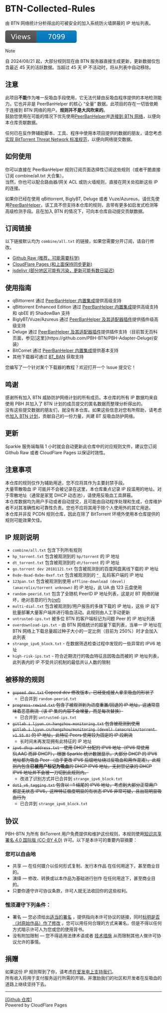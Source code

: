 # BTN-Collected-Rules

由 BTN 网络统计分析得出的可被安全的加入系统防火墙屏蔽的 IP 地址列表。

![page-views](https://raw.githubusercontent.com/PBH-BTN/views-counter/refs/heads/master/svg/792975044/badge.svg)

> [!NOTE]
> 自 2024/08/21 起，大部分规则现在由 BTN 服务器直接生成更新，更新数据仅包含最近 45 天的活跃数据。当超过 45 天 IP 不活动时，将从列表中自动移除。

## 注意

此项目**不能**作为唯一反吸血手段使用，它无法代替由反吸血程序提供的本地检测能力。它也并非是 PeerBanHelper 的核心 “全量” 数据。此项目的存在一切皆依赖于连接到 BTN 网络的用户。**规则并不是大风吹来的**。  
鼓励您使用在可能的情况下优先使用[PeerBanHelper](https://github.com/PBH-BTN/PeerBanHelper)并[连接到 BTN 网络](https://pbh-btn.github.io/pbh-docs/docs/btn/connect)，以便向本仓库贡献数据。  

任何已在反作弊辅助脚本、工具、程序中使用本项目提供的数据的朋友，请您考虑[实现 BitTorrent Threat Network 标准规范](https://github.com/PBH-BTN/BTN-Spec)，以便向网络提交数据。

## 如何使用

你可以直接在 PeerBanHelper 规则订阅页面选择性订阅这些规则（或者干脆直接订阅 combine/all.txt 大合集）。  
当然，你也可以配合路由器/网关 ACL 或防火墙规则，直接在网关处掐断这些 IP 的连接。  

如果你已经在使用 qBittorrent, BiglyBT, Deluge 或者 Vuze/Azureus，请优先使用[PeerBanHelper](https://github.com/PBH-BTN/PeerBanHelper)，该工具不但支持本仓库的规则，且带有更多如启发式检测等高级检测手段。且在加入 BTN 的情况下，可向本仓库自动提交贡献数据。  


## 订阅链接

以下链接默认均为 `combine/all.txt` 的链接，如果您需要分开订阅，请自行修改。

* [Github Raw (推荐，可能需要科学)](https://raw.githubusercontent.com/PBH-BTN/BTN-Collected-Rules/main/combine/all.txt)
* [CloudFlare Pages (和上面保持同步更新)](https://bcr.pbh-btn.ghorg.ghostchu-services.top/combine/all.txt)
* [jsdelivr (部分地区可能有污染，更新可能有数日延迟)](https://fastly.jsdelivr.net/gh/PBH-BTN/BTN-Collected-Rules@master/combine/all.txt)

## 使用指南

* qBittorrent 通过 [PeerBanHelper 内置集成](https://pbh-btn.github.io/pbh-docs/docs/downloader/qBittorrent)提供高级支持 
* qBittorrent Enhanced Edition 通过 [PeerBanHelper 内置集成](https://pbh-btn.github.io/pbh-docs/docs/downloader/qBittorrentEE)提供高级支持和 qbEE 的 ShadowBan 支持
* BiglyBT/Vuze/Azureus 通过 [PeerBanHelper 及其适配器插件](https://pbh-btn.github.io/pbh-docs/docs/downloader/BiglyBT)提供插件级高级支持
* Deluge 通过 [PeerBanHelper 及其适配器插件]([https://github.com/PBH-BTN/PeerBanHelper](https://pbh-btn.github.io/pbh-docs/docs/downloader/Deluge))提供插件支持（目前暂无百科页面，参见[这里](https://github.com/PBH-BTN/PBH-Adapter-Deluge)安装）
* BitComet 通过 [PeerBanHelper 内置集成](https://pbh-btn.github.io/pbh-docs/docs/downloader/BitComet)提供基本支持
* 其他下载器可通过 [BT_BAN](https://github.com/Oniicyan/BT_BAN) 获取支持

您编写了一个针对某个下载器的教程？欢迎打开一个 Issue 提交它！

## 鸣谢

感谢所有加入 BTN 威胁防护网络计划的所有成员。本仓库的所有 IP 数据均来自使用 PBH 并加入了 BTN 计划的成员提交的匿名数据而整理分析得出的。  
没有这些提交数据的朋友们，就没有本仓库。如果这些信息对您有所帮助，请考虑也[加入 BTN 计划](https://pbh-btn.github.io/pbh-docs/docs/btn/intro)，贡献自己的一份力量，共建 BT 反吸血防护网络。

## 更新

Sparkle 服务端每隔 1 小时就会自动更新此仓库中的对应规则文件，建议您订阅 Github Raw 或者 CloudFlare Pages 以保证时效性。

## 注意事项

本仓库的规则仅作为辅助用途，您不应将其作为主要封禁手段。  
大量零散吸血 IP 可能并不会被记录在这里，本仓库重点记录 IP 段滥用的地址。对于零散地址（通常是家宽 DHCP 动态池），请使用反吸血工具屏蔽。  
本仓库数据均为用户手动或者自动提交，且可能由自动程序处理和生成，仓库维护者不对其准确性和可靠性负责。您也不应将其用于除个人使用外的其它用途。  
本仓库并非反 PCDN 规则仓库，因此在除了 BitTorrent 环境外使用本仓库提供的规则可能效果欠佳。

## IP 规则说明

* `combine/all.txt` 包含下列所有规则
* `hp_torrent.txt` 包含被观测到的 `hp/torrent` 的 IP 地址
* `dt_torrent.txt` 包含被观测到的 `dt/torrent` 的 IP 地址
* `go.torrent dev 20181121.txt` 包含被观测到的百度网盘离线下载的 IP 地址
* `0xde-0xad-0xbe-0xef.txt` 包含被观测到的 `ޭ__` 乱码客户端的 IP 地址
* `123pan.txt` 包含被观测到使用 `offline-download (devel) (anacrolix/torrent unknown)` 的 IP 地址，此 UA 由 123 云盘使用
* `random-peerid.txt` 包含了全随机 PeerID IP 地址列表，这是对 BT 网络的破坏，绝对恶意的行为[(ref)](https://github.com/PBH-BTN/PeerBanHelper/issues/309)
* `multi-dial.txt` 包含被观测到/用户报告的多拨下载的 IP 地址，这些 IP 段下批量部署大量客户端并进行吸血活动。此规则由人工手动更新
* `untrusted-ips.txt` 被多位 BTN 的客户端标记为问题 Peer 的 IP 地址列表
* `overdownload-ips.txt` - 由 BTN 网络统计的超量下载列表，当单一 IP 地址在 BTN 网络上下载总量超过种子大小的一定比例（目前为 250%）时才会加入此列表
* `strange_ipv6_block.txt` - 在数据筛选检查过程中发现的一些异常的 IPV6 地址
* `high-risk-ips.txt` - 符合近期流行的吸血特征且因吸血而被的 IP 地址列表，此列表内的 IP 不受共识机制的最低共认人数的限制

## 被移除的规则

* ~~`gopeed dev.txt` Gopeed dev 修改版本，已经变成被人拿来吸血的形状了~~
  * 已合并到 `random-peerid.txt`
* ~~`progress-rewind.txt` 包含了被观测到为进度重置/回退的 IP 地址，这通常意味着恶意刷流（该 IP 集的内容不会增量，而是每次替换）~~
  * 已合并到 `untrusted-ips.txt`
* ~~`gitlab.i.ljyun.cn-hangzhou-monitoring.txt` 包含被观测到使用 `gitlab.i.ljyun.cn/hangzhou/monitoring (devel) (anacrolix/torrent v1.55.0)` 的 IP 地址，此特征 Peers 使用较为固定的 IP 段刷流~~ 
  * 长时间未再发现拥有此特征的 IP 地址
* ~~`ipv6-dhcp-address.txt` - 使用 DHCP 分配的 IPV6 地址（IPV6 常使用 SLAAC 而非 DHCP），根据 Sparkle 统计数据显示，大部分 DHCP 的 IPV6 地址都为吸血 Peer （由于更改 IPV6 后缀地址绕过反吸血和用作混淆）。此规则内包含**已被用户标记为吸血**的 DHCP IPV6 地址。无封禁记录的 DHCP IPV6 地址并不会被一刀切到此规则内。~~
  * 改进了识别方式并已合并到 `strange_ipv6_block.txt`
* ~~`dot1_v6_tagging.txt` 包含以 ::1 结尾的 IPV6 地址，考虑到大部分正常用户都是无状态 IPV6，这种特征极度明显的有状态 IPV6 非常可疑，且出现明显吸血行为~~
  * 已合并到 `strange_ipv6_block.txt`
## 协议

PBH-BTN 为所有 BitTorrent 用户免费提供和维护这份规则，本规则使用[知识共享 署名 4.0 国际版 (CC-BY 4.0)](https://creativecommons.org/licenses/by/4.0/deed.zh-hans) 许可。以下是本许可的重要内容摘要：

### 您可以自由地

* 共享 — 在任何媒介以任何形式复制、发行本作品 在任何用途下，甚至商业目的。
* 演绎 — 修改、转换或以本作品为基础进行创作 在任何用途下，甚至商业目的。
* 只要你遵守许可协议条款，许可人就无法收回你的这些权利。

### 惟须遵守下列条件：

* 署名 — 您必须给出[适当的署名](https://creativecommons.org/licenses/by/4.0/deed.zh-hans#ref-appropriate-credit) ，提供指向本许可协议的链接，同时[标明是否（对原始作品）作了修改](https://creativecommons.org/licenses/by/4.0/deed.zh-hans#ref-indicate-changes) 。您可以用任何合理的方式来署名，但是不得以任何方式暗示许可人为您或您的使用背书。
* 没有附加限制 — 您不得适用法律术语或者 [技术措施](https://creativecommons.org/licenses/by/4.0/deed.zh-hans#ref-technological-measures) 从而限制其他人做许可协议允许的事情。

## 捐赠

如果这份 IP 规则帮到了你，请考虑[在爱发电上支持我们](https://afdian.com/a/Ghost_chu)。  
所有收入将用于支付服务运行所需的开销，并激励我们的社区和开发者在反吸血的道路上继续坚持下去。

---

[[Github 仓库]](https://github.com/PBH-BTN/BTN-Collected-Rules)  
Powered by CloudFlare Pages

